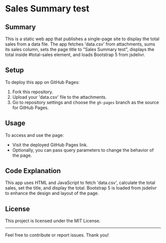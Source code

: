# Sales Summary test

## Summary
This is a static web app that publishes a single-page site to display the total sales from a data file. The app fetches 'data.csv' from attachments, sums its sales column, sets the page title to "Sales Summary test", displays the total inside #total-sales element, and loads Bootstrap 5 from jsdelivr.

## Setup
To deploy this app on GitHub Pages:

1. Fork this repository.
2. Upload your 'data.csv' file to the attachments.
3. Go to repository settings and choose the `gh-pages` branch as the source for GitHub Pages.

## Usage
To access and use the page:
- Visit the deployed GitHub Pages link.
- Optionally, you can pass query parameters to change the behavior of the page.

## Code Explanation
This app uses HTML and JavaScript to fetch 'data.csv', calculate the total sales, set the title, and display the total. Bootstrap 5 is loaded from jsdelivr to enhance the design and layout of the page.

## License
This project is licensed under the MIT License.

---

Feel free to contribute or report issues. Thank you!